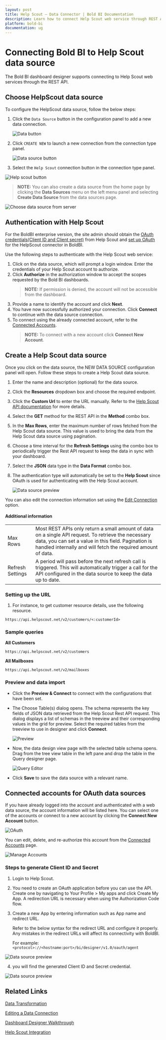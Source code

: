 ```yaml
---
layout: post
title: Help Scout – Data Connector | Bold BI Documentation
description: Learn how to connect Help Scout web service through REST API endpoint with Bold BI Embedded and create data source.
platform: bold-bi
documentation: ug
---
```


# Connecting Bold BI to Help Scout data source
The Bold BI dashboard designer supports connecting to Help Scout web services through the REST API.

## Choose HelpScout data source
To configure the HelpScout data source, follow the below steps:
1. Click the `Data Source` button in the configuration panel to add a new data connection.

   ![Data button](/static/assets/working-with-datasource/data-connectors/images/common/databutton.png)

2. Click `CREATE NEW` to launch a new connection from the connection type panel.

   ![Data source button](/static/assets/working-with-datasource/data-connectors/images/common/datasourcebutton.png)

3. Select the `Help Scout` connection button in the connection type panel.

  ![Help scout button](/static/assets/working-with-datasource/data-connectors/images/help-scout/helpscout_button.png)

  > **NOTE:**  You can also create a data source from the home page by clicking the **Data Sources** menu on the left menu panel and selecting **Create Data Source** from the data sources page.

  ![Choose data source from server](/static/assets/working-with-datasource/data-connectors/images/help-scout/ChooseDS.png)

## Authentication with Help Scout
For the BoldBI enterprise version, the site admin should obtain the [OAuth credentials(Client ID and Client secret)](#steps-to-generate-client-id-and-secret) from Help Scout and [set up OAuth](/site-administration/data-connector-settings/oauth-configuration/) for the HelpScout connector in BoldBI.

Use the following steps to authenticate with the Help Scout web service:

1. Click on the data source, which will prompt a login window. Enter the credentials of your Help Scout account to authorize.
2. Click **Authorize** in the authorization window to accept the scopes requested by the Bold BI dashboards. 
   > **NOTE:**  If permission is denied, the account will not be accessible from the dashboard.
3. Provide a name to identify the account and click **Next**. 
4. You have now successfully authorized your connection. Click **Connect** to continue with the data source connection.
5. To connect using the already connected account, refer to the [Connected Accounts](/working-with-data-sources/data-connectors/help-scout/#connected-accounts-for-oauth-data-sources).
   > **NOTE:**  To connect with a new account click **Connect New Account**.
## Create a Help Scout data source
Once you click on the data source, the NEW DATA SOURCE configuration panel will open. Follow these steps to create a Help Scout data source.
1. Enter the name and description (optional) for the data source.
2. Click the **Resources** dropdown box and choose the required endpoint.
4. Click the **Custom Url** to enter the URL manually. Refer to the [Help Scout API documentation](https://developer.helpscout.com/mailbox-api/) for more details.
5. Select the **GET** method for the REST API in the **Method** combo box.
6. In the **Max Rows**, enter the maximum number of rows fetched from the Help Scout data source. This value is used to bring the data from the Help Scout data source using pagination.
7. Choose a time interval for the **Refresh Settings** using the combo box to periodically trigger the Rest API request to keep the data in sync with your dashboard. 
8. Select the **JSON** data type in the **Data Format** combo box.

9. The authentication type will automatically be set to the **Help Scout** since OAuth is used for authenticating with the Help Scout account.

    ![Data source preview](/static/assets/working-with-datasource/data-connectors/images/help-scout/connect.png)

You can also edit the connection information set using the [Edit Connection](/working-with-data-sources/editing-a-data-connection/) option.

#### Additional information
<table width="600">
<tr>
<td>
Max Rows
</td>
<td>
Most REST APIs only return a small amount of data on a single API request. To retrieve the necessary data, you can set a value in this field. Pagination is handled internally and will fetch the required amount of data.
</td>
</tr>
<tr>
<td>
Refresh Settings
</td>
<td>
A period will pass before the next refresh call is triggered. This will automatically trigger a call for the API configured in the data source to keep the data up to date.
</td>
</tr>
</table>

### Setting up the URL

1. For instance, to get customer resource details, use the following resource.

`https://api.helpscout.net/v2/customers/<:customerId>`

### Sample queries

**All Customers**

`https://api.helpscout.net/v2/customers`

**All Mailboxes**

`https://api.helpscout.net/v2/mailboxes`

### Preview and data import
* Click the **Preview & Connect** to connect with the configurations that have been set.
* The Choose Table(s) dialog opens. The schema represents the key fields of JSON data retrieved from the Help Scout Rest API request. This dialog displays a list of schemas in the treeview and their corresponding values in the grid for preview. Select the required tables from the treeview to use in designer and click **Connect**.

   ![Preview](/static/assets/working-with-datasource/data-connectors/images/common/Preview.png)

* Now, the data design view page with the selected table schema opens. Drag from the tree view table in the left pane and drop the table in the Query designer page.

   ![Query Editor](/static/assets/working-with-datasource/data-connectors/images/common/QueryEditor.png)

* Click **Save** to save the data source with a relevant name.

## Connected accounts for OAuth data sources
If you have already logged into the account and authenticated with a web data source, the account information will be listed here. You can select one of the accounts or connect to a new account by clicking the **Connect New Account** button.

   ![OAuth](/static/assets/working-with-datasource/data-connectors/images/help-scout/authenticate.png)

You can edit, delete, and re-authorize this account from the [Connected Accounts](https://help.boldbi.com/working-with-data-sources/working-with-connected-accounts/) page.

   ![Manage Accounts](/static/assets/working-with-datasource/data-connectors/images/help-scout/ManageDS.png)

### Steps to generate Client ID and Secret
1. Login to Help Scout.
2. You need to create an OAuth application before you can use the API. Create one by navigating to Your Profile > My apps and click Create My App. A redirection URL is necessary when using the Authorization Code flow.
3. Create a new App by entering information such as App name and redirect URL.

   Refer to the below syntax for the redirect URL and configure it properly. Any mistakes in the redirect URLs will affect its connectivity with BoldBI.

    For example:`<protocol>://<hostname:port>/bi/designer/v1.0/oauth/agent`

![Data source preview](/static/assets/working-with-datasource/data-connectors/images/help-scout/createmyapp.png)

4. you will find the generated Client ID and Secret credential.

![Data source preview](/static/assets/working-with-datasource/data-connectors/images/help-scout/appcredentials.png)

## Related Links
[Data Transformation](/working-with-data-sources/data-modeling/joining-table/)

[Editing a Data Connection](/working-with-data-sources/editing-a-data-connection/)   

[Dashboard Designer Walkthrough](/getting-started/creating-dashboard/)

[Help Scout Integration](https://www.boldbi.com/integrations/help-scout?utm_source=syncfusion&utm_medium=documentation&utm_campaign=boldbihelpscoutintegration)